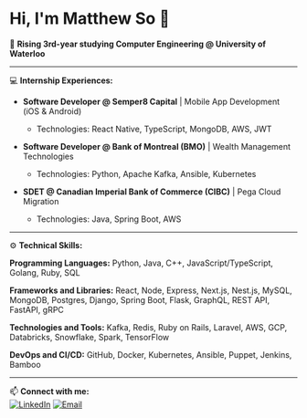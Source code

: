 # Hi, I'm Matthew So 👋

🌱 **Rising 3rd-year studying Computer Engineering @ University of Waterloo**

---

💻 **Internship Experiences:**

- **Software Developer @ Semper8 Capital** | Mobile App Development (iOS & Android)
  - Technologies: React Native, TypeScript, MongoDB, AWS, JWT

- **Software Developer @ Bank of Montreal (BMO)** | Wealth Management Technologies
  - Technologies: Python, Apache Kafka, Ansible, Kubernetes

- **SDET @ Canadian Imperial Bank of Commerce (CIBC)** | Pega Cloud Migration
  - Technologies: Java, Spring Boot, AWS

---

⚙️ **Technical Skills:**

**Programming Languages:** Python, Java, C++, JavaScript/TypeScript, Golang, Ruby, SQL

**Frameworks and Libraries:** React, Node, Express, Next.js, Nest.js, MySQL, MongoDB, Postgres, Django, Spring Boot, Flask, GraphQL, REST API, FastAPI, gRPC

**Technologies and Tools:** Kafka, Redis, Ruby on Rails, Laravel, AWS, GCP, Databricks, Snowflake, Spark, TensorFlow

**DevOps and CI/CD:** GitHub, Docker, Kubernetes, Ansible, Puppet, Jenkins, Bamboo

---

📫 **Connect with me:**  
[![LinkedIn](https://img.shields.io/badge/LinkedIn-matthewdso-blue)](https://linkedin.com/in/matthewdso) [![Email](https://img.shields.io/badge/Email-mdcso@uwaterloo.ca-blue)](mailto:mdcso@uwaterloo.ca)
